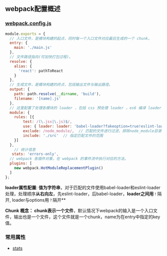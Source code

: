 ## webpack配置概述



### [webpack.config.js]()

```javascript
module.exports = {
  // 入口文件，是模块构建的起点，同时每一个入口文件对应最后生成的一个 chunk。
  entry: {
    main: './main.js'
  },
  // 文件路径指向(可加快打包过程)。
  resolve: {
    alias: {
      'react': pathToReact
    }
  },
  // 生成文件，是模块构建的终点，包括输出文件与输出路径。
  output: {
    path: path.resolve(__dirname, 'build'),
    filename: '[name].js'
  },
  // 这里配置了处理各模块的 loader ，包括 css 预处理 loader ，es6 编译 loader，图片处理 loader。
  module: {
    rules: [{
        test: /(\.jsx|\.js)$/,
        use: { loader: loader: 'babel-loader?fakeoption=true!eslint-loader'},
        exclude: /node_module/,  // 匹配的文件进行过滤，排除node_module目录下的文件
        include: './src'  // 指定匹配文件的范围
    }]
  }, 
    // 统计信息
   stats: 'errors-only', 
  // webpack 各插件对象，在 webpack 的事件流中执行对应的方法。
  plugins: [
    new webpack.HotModuleReplacementPlugin()
  ]
};
```



**loader属性配置**: **值为字符串**，对于匹配的文件使用babel-loader和eslint-loader处理，处理顺序**从右向左**，先eslint-loader，后babel-loader，**loader之间用**`！`隔开, loader与options用`？`隔开**



**Chunk 概念： chunk表示一个文件**，默认情况下webpack的输入是一个入口文件，输出也是一个文件，这个文件就是一个chunk，name为在entry中指定的key值。

### 常用属性

* [stats](https://webpack.docschina.org/configuration/stats)
